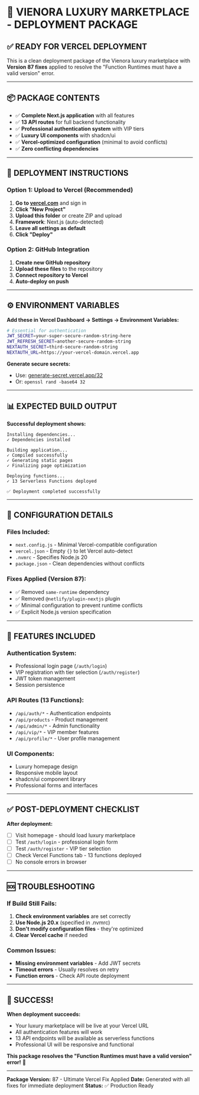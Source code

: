 # 🚀 **VIENORA LUXURY MARKETPLACE - DEPLOYMENT PACKAGE**

## ✅ **READY FOR VERCEL DEPLOYMENT**

This is a clean deployment package of the Vienora luxury marketplace with **Version 87 fixes** applied to resolve the "Function Runtimes must have a valid version" error.

---

## 📦 **PACKAGE CONTENTS**

- ✅ **Complete Next.js application** with all features
- ✅ **13 API routes** for full backend functionality
- ✅ **Professional authentication system** with VIP tiers
- ✅ **Luxury UI components** with shadcn/ui
- ✅ **Vercel-optimized configuration** (minimal to avoid conflicts)
- ✅ **Zero conflicting dependencies**

---

## 🚀 **DEPLOYMENT INSTRUCTIONS**

### **Option 1: Upload to Vercel (Recommended)**

1. **Go to [vercel.com](https://vercel.com)** and sign in
2. **Click "New Project"**
3. **Upload this folder** or create ZIP and upload
4. **Framework**: Next.js (auto-detected)
5. **Leave all settings as default**
6. **Click "Deploy"**

### **Option 2: GitHub Integration**

1. **Create new GitHub repository**
2. **Upload these files** to the repository
3. **Connect repository to Vercel**
4. **Auto-deploy on push**

---

## ⚙️ **ENVIRONMENT VARIABLES**

**Add these in Vercel Dashboard → Settings → Environment Variables:**

```bash
# Essential for authentication
JWT_SECRET=your-super-secure-random-string-here
JWT_REFRESH_SECRET=another-secure-random-string
NEXTAUTH_SECRET=third-secure-random-string
NEXTAUTH_URL=https://your-vercel-domain.vercel.app
```

**Generate secure secrets:**
- Use: [generate-secret.vercel.app/32](https://generate-secret.vercel.app/32)
- Or: `openssl rand -base64 32`

---

## 📊 **EXPECTED BUILD OUTPUT**

**Successful deployment shows:**
```
Installing dependencies...
✓ Dependencies installed

Building application...
✓ Compiled successfully
✓ Generating static pages
✓ Finalizing page optimization

Deploying functions...
✓ 13 Serverless Functions deployed

✅ Deployment completed successfully
```

---

## 🔧 **CONFIGURATION DETAILS**

### **Files Included:**
- `next.config.js` - Minimal Vercel-compatible configuration
- `vercel.json` - Empty `{}` to let Vercel auto-detect
- `.nvmrc` - Specifies Node.js 20
- `package.json` - Clean dependencies without conflicts

### **Fixes Applied (Version 87):**
- ✅ Removed `same-runtime` dependency
- ✅ Removed `@netlify/plugin-nextjs` plugin
- ✅ Minimal configuration to prevent runtime conflicts
- ✅ Explicit Node.js version specification

---

## 🎯 **FEATURES INCLUDED**

### **Authentication System:**
- Professional login page (`/auth/login`)
- VIP registration with tier selection (`/auth/register`)
- JWT token management
- Session persistence

### **API Routes (13 Functions):**
- `/api/auth/*` - Authentication endpoints
- `/api/products` - Product management
- `/api/admin/*` - Admin functionality
- `/api/vip/*` - VIP member features
- `/api/profile/*` - User profile management

### **UI Components:**
- Luxury homepage design
- Responsive mobile layout
- shadcn/ui component library
- Professional forms and interfaces

---

## ✅ **POST-DEPLOYMENT CHECKLIST**

**After deployment:**
- [ ] Visit homepage - should load luxury marketplace
- [ ] Test `/auth/login` - professional login form
- [ ] Test `/auth/register` - VIP tier selection
- [ ] Check Vercel Functions tab - 13 functions deployed
- [ ] No console errors in browser

---

## 🆘 **TROUBLESHOOTING**

### **If Build Still Fails:**
1. **Check environment variables** are set correctly
2. **Use Node.js 20.x** (specified in .nvmrc)
3. **Don't modify configuration files** - they're optimized
4. **Clear Vercel cache** if needed

### **Common Issues:**
- **Missing environment variables** - Add JWT secrets
- **Timeout errors** - Usually resolves on retry
- **Function errors** - Check API route deployment

---

## 🎉 **SUCCESS!**

**When deployment succeeds:**
- Your luxury marketplace will be live at your Vercel URL
- All authentication features will work
- 13 API endpoints will be available as serverless functions
- Professional UI will be responsive and functional

**This package resolves the "Function Runtimes must have a valid version" error!** 🚀

---

**Package Version:** 87 - Ultimate Vercel Fix Applied
**Date:** Generated with all fixes for immediate deployment
**Status:** ✅ Production Ready
